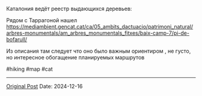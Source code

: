 Каталония ведёт реестр выдающихся деревьев:

Рядом с Таррагоной нашел https://mediambient.gencat.cat/ca/05_ambits_dactuacio/patrimoni_natural/arbres-monumentals/am_arbres_monumentals_fitxes/baix-camp-7/pi-de-bofarull/

Из описания там следует что оно было важным ориентиром , не густо, но интересное обогащение планируемых маршрутов

#hiking #map #cat

---
[Original Post](https://t.me/lev2tarragona/2899)
Date: 2024-12-16
